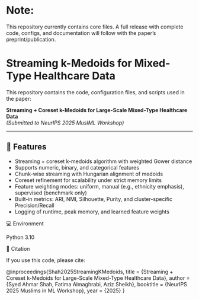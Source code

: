 # Note: 
This repository currently contains core files. A full release with complete code, configs, and documentation will follow with the paper’s preprint/publication.

# Streaming k-Medoids for Mixed-Type Healthcare Data

This repository contains the code, configuration files, and scripts used in the paper:

**Streaming + Coreset k-Medoids for Large-Scale Mixed-Type Healthcare Data**  
*(Submitted to NeurIPS 2025 MusIML Workshop)*

---

## 🔧 Features
- Streaming + coreset k-medoids algorithm with weighted Gower distance  
- Supports numeric, binary, and categorical features  
- Chunk-wise streaming with Hungarian alignment of medoids  
- Coreset refinement for scalability under strict memory limits  
- Feature weighting modes: uniform, manual (e.g., ethnicity emphasis), supervised (benchmark only)  
- Built-in metrics: ARI, NMI, Silhouette, Purity, and cluster-specific Precision/Recall  
- Logging of runtime, peak memory, and learned feature weights  


💻 Environment

Python 3.10


📄 Citation

If you use this code, please cite:

@inproceedings{Shah2025StreamingKMedoids,
  title     = {Streaming + Coreset k-Medoids for Large-Scale Mixed-Type Healthcare Data},
  author    = {Syed Ahmar Shah, Fatima Almaghrabi, Aziz Sheikh},
  booktitle = {NeurIPS 2025 Muslims in ML Workshop},
  year      = {2025}
}

